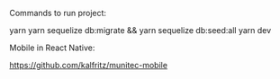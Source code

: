 Commands to run project:

yarn 
yarn sequelize db:migrate && yarn sequelize db:seed:all 
yarn dev

Mobile in React Native: 

https://github.com/kalfritz/munitec-mobile
